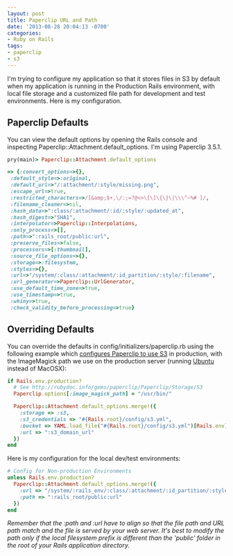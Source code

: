 ```yaml
---
layout: post
title: Paperclip URL and Path
date: '2013-08-28 20:04:13 -0700'
categories:
- Ruby on Rails
tags:
- paperclip
- s3
---
```

I'm trying to configure my application so that it stores files in S3 by default when my application is running in the Production Rails environment, with local file storage and a customized file path for development and test environments. Here is my configuration.

## Paperclip Defaults

You can view the default options by opening the Rails console and inspecting Paperclip::Attachment.default_options. I'm using Paperclip 3.5.1.

``` ruby
pry(main)> Paperclip::Attachment.default_options

=> {:convert_options=>{},
 :default_style=>:original,
 :default_url=>"/:attachment/:style/missing.png",
 :escape_url=>true,
 :restricted_characters=>/[&amp;$+,\/:;=?@<>\[\]\{\}\|\\\^~%# ]/,
 :filename_cleaner=>nil,
 :hash_data=>":class/:attachment/:id/:style/:updated_at",
 :hash_digest=>"SHA1",
 :interpolator=>Paperclip::Interpolations,
 :only_process=>[],
 :path=>":rails_root/public:url",
 :preserve_files=>false,
 :processors=>[:thumbnail],
 :source_file_options=>{},
 :storage=>:filesystem,
 :styles=>{},
 :url=>"/system/:class/:attachment/:id_partition/:style/:filename",
 :url_generator=>Paperclip::UrlGenerator,
 :use_default_time_zone=>true,
 :use_timestamp=>true,
 :whiny=>true,
 :check_validity_before_processing=>true}
```

## Overriding Defaults

You can override the defaults in config/initializers/paperclip.rb using the following example which <a href="http://rubydoc.info/gems/paperclip/Paperclip/Storage/S3" target="_blank">configures Paperclip to use S3</a> in production, with the ImageMagick path we use on the production server (running <a href="http://www.ubuntu.com/" target="_blank">Ubuntu</a> instead of MacOSX):

``` ruby
if Rails.env.production?
  # See http://rubydoc.info/gems/paperclip/Paperclip/Storage/S3
  Paperclip.options[:image_magick_path] = "/usr/bin/"

  Paperclip::Attachment.default_options.merge!({
    :storage => :s3,
    :s3_credentials => "#{Rails.root}/config/s3.yml",
    :bucket => YAML.load_file("#{Rails.root}/config/s3.yml")[Rails.env]['bucket'],
    :url => ":s3_domain_url"
  })
end
```

Here is my configuration for the local dev/test environments:

``` ruby
# Config for Non-production Environments
unless Rails.env.production?
  Paperclip::Attachment.default_options.merge!({
    :url => "/system/:rails_env/:class/:attachment/:id_partition/:style/:filename",
    :path => ":rails_root/public:url"
  })
end
```

*Remember that the :path and :url have to align so that the file path and URL path match and the file is served by your web server. It's best to modify the path only if the local filesystem prefix is different than the 'public' folder in the root of your Rails application directory.*
